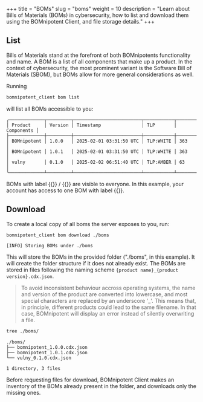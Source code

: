 +++
title = "BOMs"
slug = "boms"
weight = 10
description = "Learn about Bills of Materials (BOMs) in cybersecurity, how to list and download them using the BOMnipotent Client, and file storage details."
+++

## List

Bills of Materials stand at the forefront of both BOMnipotents functionality and name. A BOM is a list of all components that make up a product. In the context of cybersecurity, the most prominent variant is the Software Bill of Materials (SBOM), but BOMs allow for more general considerations as well.

Running
```bash
bomnipotent_client bom list
```
will list all BOMs accessible to you:
``` {wrap="false" title="output"}
╭─────────────┬─────────┬─────────────────────────┬───────────┬────────────╮
│ Product     │ Version │ Timestamp               │ TLP       │ Components │
├─────────────┼─────────┼─────────────────────────┼───────────┼────────────┤
│ BOMnipotent │ 1.0.0   │ 2025-02-01 03:31:50 UTC │ TLP:WHITE │ 363        │
│ BOMnipotent │ 1.0.1   │ 2025-02-01 03:31:50 UTC │ TLP:WHITE │ 363        │
│ vulny       │ 0.1.0   │ 2025-02-02 06:51:40 UTC │ TLP:AMBER │ 63         │
╰─────────────┴─────────┴─────────────────────────┴───────────┴────────────╯
```

BOMs with label {{<tlp-white>}} / {{<tlp-clear>}} are visible to everyone. In this example, your account has access to one BOM with label {{<tlp-amber>}}.

## Download

To create a local copy of all boms the server exposes to you, run:
```bash
bomnipotent_client bom download ./boms
```
```
[INFO] Storing BOMs under ./boms
```

This will store the BOMs in the provided folder ("./boms", in this example). It will create the folder structure if it does not already exist. The BOMs are stored in files following the naming scheme `{product name}_{product version}.cdx.json`.

> To avoid inconsistent behaviour accross operating systems, the name and version of the product are converted into lowercase, and most special characters are replaced by an underscore '_'. This means that, in principle, different products could lead to the same filename. In that case, BOMnipotent will display an error instead of silently overwriting a file.


```bash
tree ./boms/
```
``` {wrap="false" title="output"}
./boms/
├── bomnipotent_1.0.0.cdx.json
├── bomnipotent_1.0.1.cdx.json
└── vulny_0.1.0.cdx.json

1 directory, 3 files
```

Before requesting files for download, BOMnipotent Client makes an inventory of the BOMs already present in the folder, and downloads only the missing ones.
